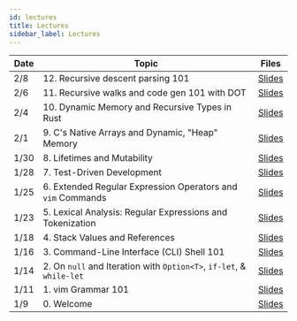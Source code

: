 ```yaml
---
id: lectures
title: Lectures
sidebar_label: Lectures
---
```


| Date  | Topic                                                               | Files                                              |
|-------|---------------------------------------------------------------------|----------------------------------------------------|
| 2/8   | 12. Recursive descent parsing 101                                   | [Slides](/docs/lec/12-recursive-descent-parsing.pdf)|
| 2/6   | 11. Recursive walks and code gen 101 with DOT                       | [Slides](/docs/lec/11-recursive-walks-code-gen.pdf)|
| 2/4   | 10. Dynamic Memory and Recursive Types in Rust                      | [Slides](/docs/lec/10-rust-recursive-types.pdf)    |
| 2/1   | 9. C's Native Arrays and Dynamic, "Heap" Memory                     | [Slides](/docs/lec/09-arrays-and-the-heap.pdf)     |
| 1/30  | 8. Lifetimes and Mutability                                         | [Slides](/docs/lec/08-lifetimes-mutability.pdf)    |
| 1/28  | 7. Test-Driven Development                                          | [Slides](/docs/lec/07-tdd.pdf)                     |
| 1/25  | 6. Extended Regular Expression Operators and `vim` Commands         | [Slides](/docs/lec/06-more-regex-and-vim.pdf)      |
| 1/23  | 5. Lexical Analysis: Regular Expressions and Tokenization           | [Slides](/docs/lec/05-regex-n-tokens.pdf)          |
| 1/18  | 4. Stack Values and References 			                          | [Slides](/docs/lec/04-stack-vals-refs.pdf)         |
| 1/16  | 3. Command-Line Interface (CLI) Shell 101      		              | [Slides](/docs/lec/03-the-shell.pdf)	           |
| 1/14  | 2. On `null` and Iteration with `Option<T>`, `if-let`, & `while-let`| [Slides](/docs/lec/02-options-iterators.pdf)       |
| 1/11  | 1. vim Grammar 101                                                  | [Slides](/docs/lec/01-vim.pdf)                     |
| 1/9   | 0. Welcome                                                          | [Slides](/docs/lec/00-welcome.pdf)                 |
